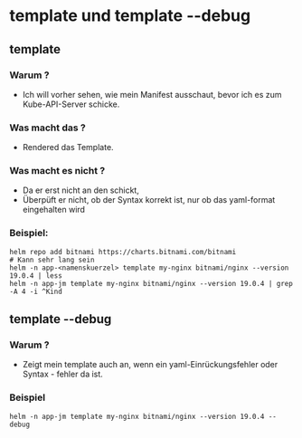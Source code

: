 # template und template --debug  

## template 

### Warum ?

  * Ich will vorher sehen, wie mein Manifest ausschaut, bevor ich es zum Kube-API-Server schicke.

### Was macht das ? 

  * Rendered das Template.

### Was macht es nicht ? 


  * Da er erst nicht an den schickt,
  * Überpüft er nicht, ob der Syntax korrekt ist, nur ob das yaml-format eingehalten wird  
   
### Beispiel: 

```
helm repo add bitnami https://charts.bitnami.com/bitnami
# Kann sehr lang sein 
helm -n app-<namenskuerzel> template my-nginx bitnami/nginx --version 19.0.4 | less
helm -n app-jm template my-nginx bitnami/nginx --version 19.0.4 | grep -A 4 -i ^Kind

```

## template --debug 

### Warum ? 

  * Zeigt mein template auch an, wenn ein yaml-Einrückungsfehler oder Syntax - fehler da ist. 

### Beispiel 

```
helm -n app-jm template my-nginx bitnami/nginx --version 19.0.4 --debug
```
    
